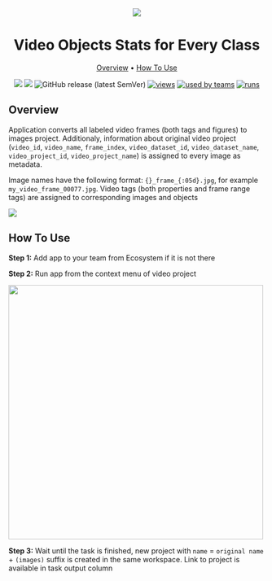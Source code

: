 <div align="center" markdown>
<img src="https://i.imgur.com/sIUn29m.png"/>

# Video Objects Stats for Every Class

<p align="center">
  <a href="#Overview">Overview</a> •
  <a href="#How-To-Run">How To Use</a>
</p>


[![](https://img.shields.io/badge/supervisely-ecosystem-brightgreen)](https://ecosystem.supervise.ly/apps/video-objects-stats-for-every-class)
[![](https://img.shields.io/badge/slack-chat-green.svg?logo=slack)](https://supervise.ly/slack)
![GitHub release (latest SemVer)](https://img.shields.io/github/v/release/supervisely-ecosystem/video-objects-stats-for-every-class)
[![views](https://app.supervise.ly/public/api/v3/ecosystem.counters?repo=supervisely-ecosystem/video-objects-stats-for-every-class&counter=views&label=views)](https://supervise.ly)
[![used by teams](https://app.supervise.ly/public/api/v3/ecosystem.counters?repo=supervisely-ecosystem/video-objects-stats-for-every-class&counter=downloads&label=used%20by%20teams)](https://supervise.ly)
[![runs](https://app.supervise.ly/public/api/v3/ecosystem.counters?repo=supervisely-ecosystem/video-objects-stats-for-every-class&counter=runs&label=runs&123)](https://supervise.ly)

</div>

## Overview

Application converts all labeled video frames (both tags and figures) to images project. Additionaly, information about original video project (`video_id`, `video_name`, `frame_index`, `video_dataset_id`, `video_dataset_name`, `video_project_id`, `video_project_name`) is assigned to every image as metadata. 

Image names have the following format: `{}_frame_{:05d}.jpg`, for example `my_video_frame_00077.jpg`. Video tags (both properties and frame range tags) are assigned to corresponding images and objects

<img src="https://i.imgur.com/7zQQVFA.png"/>

## How To Use

**Step 1:** Add app to your team from Ecosystem if it is not there

**Step 2:** Run app from the context menu of video project

<img src="https://i.imgur.com/WZV7kdJ.png" width="500px"/>

**Step 3:** Wait until the task is finished, new project with `name` = `original name` + `(images)` suffix is created in the same workspace. Link to project is available in task output column
